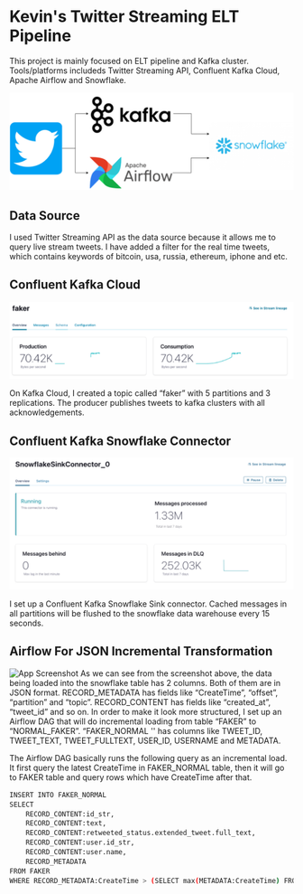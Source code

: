 
# Kevin's Twitter Streaming ELT Pipeline

This project is mainly focused on ELT pipeline and Kafka cluster. Tools/platforms includeds Twitter Streaming API, Confluent Kafka Cloud, Apache Airflow and Snowflake.
 
![App Screenshot](https://github.com/kevinyiuwahcheung/Twitter-Streaming-ELT-Pipeline/blob/main/datapipeline.png)


## Data Source
I used Twitter Streaming API as the data source because it allows me to query live stream tweets. I have added a filter for the real time tweets, which contains keywords of bitcoin, usa, russia, ethereum, iphone and etc. 



## Confluent Kafka Cloud

![App Screenshot](https://github.com/kevinyiuwahcheung/Twitter-Streaming-ELT-Pipeline/blob/main/Screen%20Shot%202022-02-22%20at%206.28.21%20PM.png)

On Kafka Cloud, I created a topic called “faker” with 5 partitions and 3 replications. The producer publishes tweets to kafka clusters with all acknowledgements. 
## Confluent Kafka Snowflake Connector

![App Screenshot](https://github.com/kevinyiuwahcheung/Twitter-Streaming-ELT-Pipeline/blob/main/Screen%20Shot%202022-02-22%20at%206.29.14%20PM.png)

I set up a Confluent Kafka Snowflake Sink connector. Cached messages in all partitions will be flushed to the snowflake data warehouse every 15 seconds.
## Airflow For JSON Incremental Transformation

![App Screenshot](https://via.placeholder.com/468x300?text=App+Screenshot+Here)
As we can see from the screenshot above, the data being loaded into the snowflake table has 2 columns. Both of them are in JSON format. 
RECORD_METADATA has fields like “CreateTime”, “offset”, “partition” and “topic”. 
RECORD_CONTENT has fields like “created_at”, “tweet_id” and so on. 
In order to make it look more structured, I set up an Airflow DAG that will do incremental loading from table “FAKER” to “NORMAL_FAKER”. “FAKER_NORMAL '' has columns like TWEET_ID, TWEET_TEXT, TWEET_FULLTEXT, USER_ID, USERNAME and METADATA. 


The Airflow DAG basically runs the following query as an incremental load. It first query the latest CreateTime in FAKER_NORMAL table, then it will go to FAKER table and query rows which have CreateTime after that. 
```bash
INSERT INTO FAKER_NORMAL
SELECT 
    RECORD_CONTENT:id_str,
    RECORD_CONTENT:text,
    RECORD_CONTENT:retweeted_status.extended_tweet.full_text,
    RECORD_CONTENT:user.id_str,
    RECORD_CONTENT:user.name,
    RECORD_METADATA
FROM FAKER
WHERE RECORD_METADATA:CreateTime > (SELECT max(METADATA:CreateTime) FROM FAKER_NORMAL);
```

